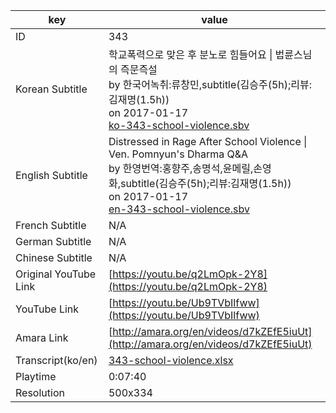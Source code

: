 |  key  |  value  |
|-------|---------|
| ID            | 343 |
| Korean Subtitle | 학교폭력으로 맞은 후 분노로 힘들어요 \| 법륜스님의 즉문즉설<br>by 한국어녹취:류창민,subtitle(김승주(5h);리뷰:김재명(1.5h))<br>on 2017-01-17<br>[ko-343-school-violence.sbv](https://github.com/jungtosociety/dharma-qna/raw/master/sub/343/ko-343-school-violence.sbv)<br>|
| English Subtitle | Distressed in Rage After School Violence \| Ven. Pomnyun's Dharma Q&A<br>by 한영번역:홍향주,송명석,윤메릴,손영화,subtitle(김승주(5h);리뷰:김재명(1.5h))<br>on 2017-01-17<br>[en-343-school-violence.sbv](https://github.com/jungtosociety/dharma-qna/raw/master/sub/343/en-343-school-violence.sbv)<br>|
| French Subtitle | N/A |
| German Subtitle | N/A |
| Chinese Subtitle | N/A |
| Original YouTube Link  | [https://youtu.be/q2LmOpk-2Y8](https://youtu.be/q2LmOpk-2Y8) |
| YouTube Link  | [https://youtu.be/Ub9TVbIlfww](https://youtu.be/Ub9TVbIlfww) |
| Amara Link    | [http://amara.org/en/videos/d7kZEfE5iuUt](http://amara.org/en/videos/d7kZEfE5iuUt) |
| Transcript(ko/en) | [343-school-violence.xlsx](https://github.com/jungtosociety/dharma-qna/raw/master/sub/343/343-school-violence.xlsx) |
| Playtime | 0:07:40 |
| Resolution | 500x334|
